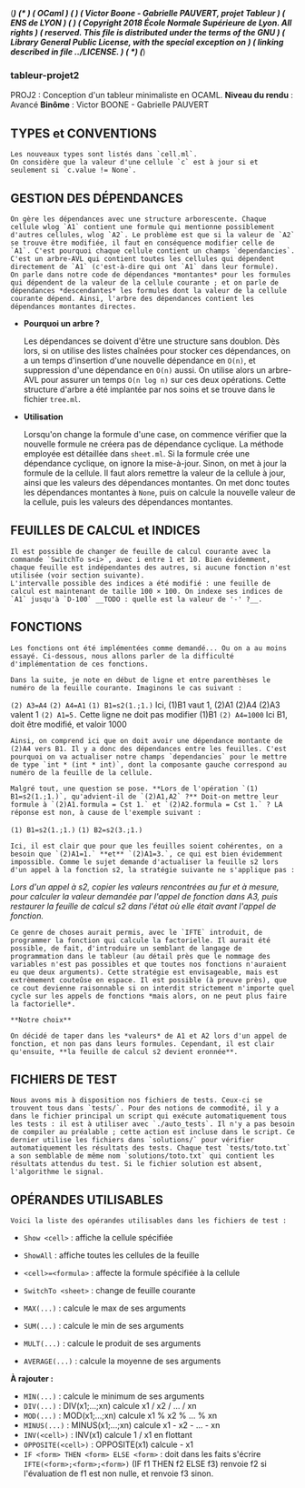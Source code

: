(***********************************************************************)
(*                                                                     *)
(*                            **OCaml**                                *)
(*                                                                     *)
(*            Victor Boone - Gabrielle PAUVERT, projet Tableur         *)
(*                           ENS de LYON                               *)
(*                                                                     *)
(*  Copyright 2018 École Normale Supérieure de Lyon.  All rights       *)
(*  reserved.  This file is distributed under the terms of the GNU     *)
(*  Library General Public License, with the special exception on      *)
(*  linking described in file ../LICENSE.                              *)
(*                                                                     *)
(***********************************************************************)


### tableur-projet2


PROJ2 : Conception d'un tableur minimaliste en OCAML.
**Niveau du rendu** : Avancé
**Binôme** : Victor BOONE - Gabrielle PAUVERT

## TYPES et CONVENTIONS

	Les nouveaux types sont listés dans `cell.ml`.
	On considère que la valeur d'une cellule `c` est à jour si et seulement si `c.value != None`.


## GESTION DES DÉPENDANCES

	On gère les dépendances avec une structure arborescente. Chaque cellule wlog `A1` contient une formule qui mentionne possiblement d'autres cellules, wlog `A2`. Le problème est que si la valeur de `A2` se trouve être modifiée, il faut en conséquence modifier celle de `A1`. C'est pourquoi chaque cellule contient un champs `dependancies`. C'est un arbre-AVL qui contient toutes les cellules qui dépendent directement de `A1` (c'est-à-dire qui ont `A1` dans leur formule).
	On parle dans notre code de dépendances *montantes* pour les formules qui dépendent de la valeur de la cellule courante ; et on parle de dépendances *descendantes* les formules dont la valeur de la cellule courante dépend. Ainsi, l'arbre des dépendances contient les dépendances montantes directes.


 - **Pourquoi un arbre ?**

	Les dépendances se doivent d'être une structure sans doublon. Dès lors, si on utilise des listes chaînées pour stocker ces dépendances, on a un temps d'insertion d'une nouvelle dépendance en `O(n)`, et suppression d'une dépendance en `O(n)` aussi. On utilise alors un arbre-AVL pour assurer un temps `O(n log n)` sur ces deux opérations. Cette structure d'arbre a été implantée par nos soins et se trouve dans le fichier `tree.ml`.

 - **Utilisation**

	Lorsqu'on change la formule d'une case, on commence vérifier que la nouvelle formule ne créera pas de dépendance cyclique. La méthode employée est détaillée dans `sheet.ml`. Si la formule crée une dépendance cyclique, on ignore la mise-à-jour. Sinon, on met à jour la formule de la cellule. Il faut alors remettre la valeur de la cellule à jour, ainsi que les valeurs des dépendances montantes. On met donc toutes les dépendances montantes à `None`, puis on calcule la nouvelle valeur de la cellule, puis les valeurs des dépendances montantes.

## FEUILLES DE CALCUL et INDICES

	Il est possible de changer de feuille de calcul courante avec la commande `SwitchTo s<i>`, avec i entre 1 et 10. Bien évidemment, chaque feuille est indépendantes des autres, si aucune fonction n'est utilisée (voir section suivante).
	L'intervalle possible des indices a été modifié : une feuille de calcul est maintenant de taille 100 × 100. On indexe ses indices de `A1` jusqu'à `D-100` __TODO : quelle est la valeur de '-' ?__.


## FONCTIONS

	Les fonctions ont été implémentées comme demandé... Ou on a au moins essayé. Ci-dessous, nous allons parler de la difficulté d'implémentation de ces fonctions. 

	Dans la suite, je note en début de ligne et entre parenthèses le numéro de la feuille courante. Imaginons le cas suivant : 

`(2) A3=A4`	
`(2) A4=A1`
`(1) B1=s2(1.;1.)`	Ici, (1)B1 vaut 1, (2)A1 (2)A4 (2)A3 valent 1 
`(2) A1=5.`         Cette ligne ne doit pas modifier (1)B1
`(2) A4=1000`		Ici B1, doit être modifié, et valoir 1000

	Ainsi, on comprend ici que on doit avoir une dépendance montante de (2)A4 vers B1. Il y a donc des dépendances entre les feuilles. C'est pourquoi on va actualiser notre champs `dependancies` pour le mettre de type `int * (int * int)`, dont la composante gauche correspond au numéro de la feuille de la cellule. 
	
	Malgré tout, une question se pose. **Lors de l'opération `(1) B1=s2(1.;1.)`, qu'advient-il de `(2)A1,A2` ?** Doit-on mettre leur formule à `(2)A1.formula = Cst 1.` et `(2)A2.formula = Cst 1.` ? LA réponse est non, à cause de l'exemple suivant :

`(1) B1=s2(1.;1.)`
`(1) B2=s2(3.;1.)`

	Ici, il est clair que pour que les feuilles soient cohérentes, on a besoin que `(2)A1=1.` **et** `(2)A1=3.`, ce qui est bien évidemment impossible. Comme le sujet demande d'actualiser la feuille s2 lors d'un appel à la fonction s2, la stratégie suivante ne s'applique pas :

*Lors d'un appel à s2, copier les valeurs rencontrées au fur et à mesure, pour calculer la valeur demandée par l'appel de fonction dans A3, puis restaurer la feuille de calcul s2 dans l'état où elle était avant l'appel de fonction.*

	Ce genre de choses aurait permis, avec le `IFTE` introduit, de programmer la fonction qui calcule la factorielle. Il aurait été possible, de fait, d'introduire un semblant de langage de programmation dans le tableur (au détail près que le nommage des variables n'est pas possibles et que toutes nos fonctions n'auraient eu que deux arguments). Cette stratégie est envisageable, mais est extrèmement couteûse en espace. Il est possible (à preuve près), que ce cout devienne raisonnable si on interdit strictement n'importe quel cycle sur les appels de fonctions *mais alors, on ne peut plus faire la factorielle*.

	**Notre choix** 

	On décidé de taper dans les *valeurs* de A1 et A2 lors d'un appel de fonction, et non pas dans leurs formules. Cependant, il est clair qu'ensuite, **la feuille de calcul s2 devient eronnée**.



## FICHIERS DE TEST

	Nous avons mis à disposition nos fichiers de tests. Ceux-ci se trouvent tous dans `tests/`. Pour des notions de commodité, il y a dans le fichier principal un script qui exécute automatiquement tous les tests : il est à utiliser avec `./auto_tests`. Il n'y a pas besoin de compiler au préalable ; cette action est incluse dans le script. Ce dernier utilise les fichiers dans `solutions/` pour vérifier automatiquement les résultats des tests. Chaque test `tests/toto.txt` a son semblable de même nom `solutions/toto.txt` qui contient les résultats attendus du test. Si le fichier solution est absent, l'algorithme le signal.

## OPÉRANDES UTILISABLES

	Voici la liste des opérandes utilisables dans les fichiers de test :

- `Show <cell>`      : affiche la cellule spécifiée
- `ShowAll`          : affiche toutes les cellules de la feuille
- `<cell>=<formula>` : affecte la formule spécifiée à la cellule
- `SwitchTo <sheet>` : change de feuille courante

- `MAX(...)`		 : calcule le max de ses arguments
- `SUM(...)`	     : calcule le min de ses arguments
- `MULT(...)`		 : calcule le produit de ses arguments
- `AVERAGE(...)`	 : calcule la moyenne de ses arguments

**À rajouter :**
- `MIN(...)`		 : calcule le minimum de ses arguments
- `DIV(...)`		 : DIV(x1;...;xn) calcule x1 / x2 / ... / xn
- `MOD(...)`		 : MOD(x1;...;xn) calcule x1 % x2 % ... % xn
- `MINUS(...)`		 : MINUS(x1;...;xn) calcule x1 - x2 - ... - xn
- `INV(<cell>)`	     : INV(x1) calcule 1 / x1 en flottant
- `OPPOSITE(<cell>)` : OPPOSITE(x1) calcule - x1
- `IF <form> THEN <form> ELSE <form>` : doit dans les faits s'écrire `IFTE(<form>;<form>;<form>)`
					   (IF f1 THEN f2 ELSE f3) renvoie f2 si l'évaluation de f1 est non nulle, et renvoie f3 sinon.
